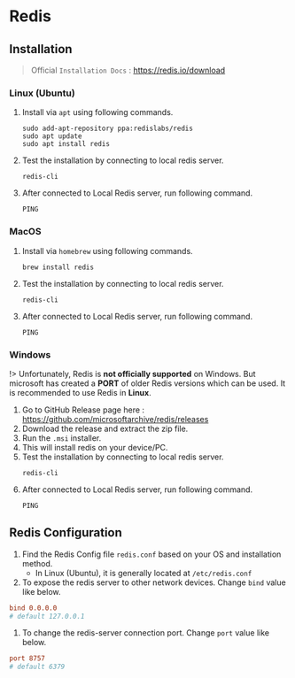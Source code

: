# Redis

## Installation

> Official `Installation Docs` :
> https://redis.io/download

### Linux (Ubuntu)

1. Install via `apt` using following commands.
    ```shell
    sudo add-apt-repository ppa:redislabs/redis
    sudo apt update
    sudo apt install redis
    ```
1. Test the installation by connecting to local redis server.
    ```shell
    redis-cli
    ```
1. After connected to Local Redis server, run following command.
    ```shell
    PING
    ```

### MacOS

1. Install via `homebrew` using following commands.
    ```shell
    brew install redis
    ```
1. Test the installation by connecting to local redis server.
    ```shell
    redis-cli
    ```
1. After connected to Local Redis server, run following command.
    ```shell
    PING
    ```

### Windows

!> Unfortunately, Redis is **not officially supported** on Windows. But microsoft has created a **PORT** of older Redis versions which can be used. It is recommended to use Redis in **Linux**.

1. Go to GitHub Release page here : https://github.com/microsoftarchive/redis/releases
1. Download the release and extract the zip file.
1. Run the `.msi` installer.
1. This will install redis on your device/PC.
1. Test the installation by connecting to local redis server.
    ```shell
    redis-cli
    ```
1. After connected to Local Redis server, run following command.
    ```shell
    PING
    ```

## Redis Configuration

1. Find the Redis Config file `redis.conf` based on your OS and installation method.
    - In Linux (Ubuntu), it is generally located at `/etc/redis.conf`
1. To expose the redis server to other network devices. Change `bind` value like below.

```conf
bind 0.0.0.0
# default 127.0.0.1
```

1. To change the redis-server connection port. Change `port` value like below.

```conf
port 8757
# default 6379
```

